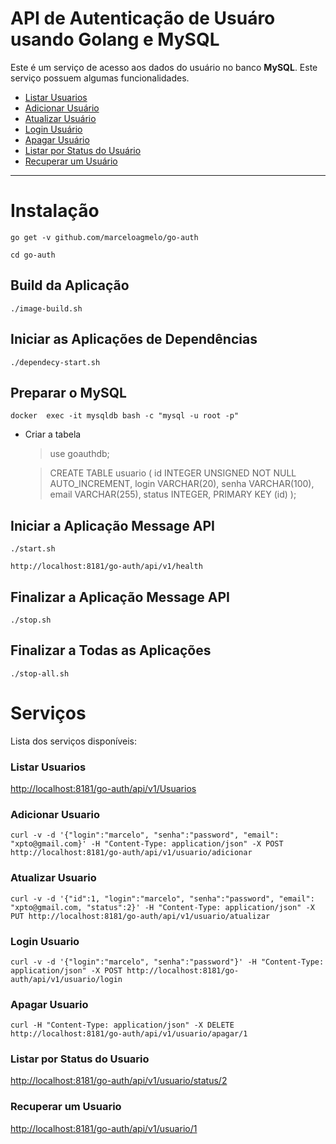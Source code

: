 # API de Autenticação de Usuáro usando Golang e MySQL

Este é um serviço de acesso aos dados do usuário no banco **MySQL**. Este serviço possuem algumas funcionalidades.

- [Listar Usuarios](#listar-usuarios)
- [Adicionar Usuário](#adicionar-usuario)
- [Atualizar Usuário](#atualizar-usuario)
- [Login Usuário](#readicionar-usuario)
- [Apagar Usuário](#apagar-usuario)
- [Listar por Status do Usuário](#listar-por-status-do-usuario)
- [Recuperar um Usuário](#recuperar-um-usuario)

----


# Instalação

```
go get -v github.com/marceloagmelo/go-auth
```
```
cd go-auth
```

## Build da Aplicação

```
./image-build.sh
```

## Iniciar as Aplicações de Dependências
```
./dependecy-start.sh
```

## Preparar o MySQL

```
docker  exec -it mysqldb bash -c "mysql -u root -p"
```
- Criar a tabela
	> use goauthdb;
	
	> CREATE TABLE usuario (
id INTEGER UNSIGNED NOT NULL AUTO_INCREMENT,
login VARCHAR(20), senha VARCHAR(100),
email VARCHAR(255), status INTEGER,
PRIMARY KEY (id)
);

## Iniciar a Aplicação Message API
```
./start.sh
```
```
http://localhost:8181/go-auth/api/v1/health
```

## Finalizar a Aplicação Message API
```
./stop.sh
```

## Finalizar a Todas as Aplicações
```
./stop-all.sh
```

# Serviços
Lista dos serviços disponíveis:

### Listar Usuarios
[http://localhost:8181/go-auth/api/v1/Usuarios](http://localhost:8181/go-auth/api/v1/Usuarios)

### Adicionar Usuario
```
curl -v -d '{"login":"marcelo", "senha":"password", "email": "xpto@gmail.com}' -H "Content-Type: application/json" -X POST http://localhost:8181/go-auth/api/v1/usuario/adicionar
```

### Atualizar Usuario
```
curl -v -d '{"id":1, "login":"marcelo", "senha":"password", "email": "xpto@gmail.com, "status":2}' -H "Content-Type: application/json" -X PUT http://localhost:8181/go-auth/api/v1/usuario/atualizar
```

### Login Usuario
```
curl -v -d '{"login":"marcelo", "senha":"password"}' -H "Content-Type: application/json" -X POST http://localhost:8181/go-auth/api/v1/usuario/login
```

### Apagar Usuario
```
curl -H "Content-Type: application/json" -X DELETE http://localhost:8181/go-auth/api/v1/usuario/apagar/1
```

### Listar por Status do Usuario
[http://localhost:8181/go-auth/api/v1/usuario/status/2](http://localhost:8181/go-auth/api/v1/usuario/status/1)

### Recuperar um Usuario
[http://localhost:8181/go-auth/api/v1/usuario/1](http://localhost:8181/go-auth/api/v1/usuario/1)